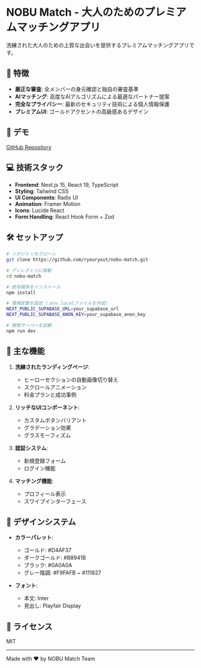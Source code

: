 # NOBU Match - 大人のためのプレミアムマッチングアプリ

洗練された大人のための上質な出会いを提供するプレミアムマッチングアプリです。

## 🌟 特徴

- **厳正な審査**: 全メンバーの身元確認と独自の審査基準
- **AIマッチング**: 高度なAIアルゴリズムによる最適なパートナー提案
- **完全なプライバシー**: 最新のセキュリティ技術による個人情報保護
- **プレミアムUI**: ゴールドアクセントの高級感あるデザイン

## 🚀 デモ

[GitHub Repository](https://github.com/ryouryout/nobu-match)

## 💻 技術スタック

- **Frontend**: Next.js 15, React 19, TypeScript
- **Styling**: Tailwind CSS
- **UI Components**: Radix UI
- **Animation**: Framer Motion
- **Icons**: Lucide React
- **Form Handling**: React Hook Form + Zod

## 🛠️ セットアップ

```bash
# リポジトリをクローン
git clone https://github.com/ryouryout/nobu-match.git

# ディレクトリに移動
cd nobu-match

# 依存関係をインストール
npm install

# 環境変数を設定（.env.localファイルを作成）
NEXT_PUBLIC_SUPABASE_URL=your_supabase_url
NEXT_PUBLIC_SUPABASE_ANON_KEY=your_supabase_anon_key

# 開発サーバーを起動
npm run dev
```

## 📱 主な機能

1. **洗練されたランディングページ**: 
   - ヒーローセクションの自動画像切り替え
   - スクロールアニメーション
   - 料金プランと成功事例
   
2. **リッチなUIコンポーネント**:
   - カスタムボタンバリアント
   - グラデーション効果
   - グラスモーフィズム
   
3. **認証システム**:
   - 新規登録フォーム
   - ログイン機能
   
4. **マッチング機能**:
   - プロフィール表示
   - スワイプインターフェース

## 🎨 デザインシステム

- **カラーパレット**:
  - ゴールド: #D4AF37
  - ダークゴールド: #B8941B
  - ブラック: #0A0A0A
  - グレー階調: #F9FAFB ~ #111827

- **フォント**:
  - 本文: Inter
  - 見出し: Playfair Display

## 📄 ライセンス

MIT

---

Made with ❤️ by NOBU Match Team
